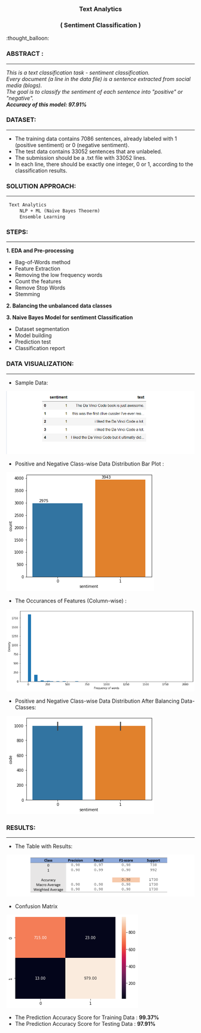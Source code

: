 <h3 align="center">Text Analytics</h3> 
<h3 align="center">( Sentiment Classification  )</h3> 
:thought_balloon:

### ABSTRACT :
----------------
_This is a text classification task - sentiment classification.  
Every document (a line in the data file) is a sentence extracted from social media (blogs).   
The goal is to classify the sentiment of each sentence into "positive" or "negative"._  
**_Accuracy of this model: 97.91%_**

### DATASET:
----------------
- The training data contains 7086 sentences, already labeled with 1 (positive sentiment) or 0 (negative sentiment).
- The test data contains 33052 sentences that are unlabeled.
- The submission should be a .txt file with 33052 lines.
- In each line, there should be exactly one integer, 0 or 1, according to the classification results.


### SOLUTION APPROACH:
----------------
```
 Text Analytics
     NLP + ML (Naive Bayes Theoerm)  
     Ensemble Learning
```
### STEPS:
----------------
**1. EDA and Pre-processing**
  - Bag-of-Words method
  - Feature Extraction
  - Removing the low frequency words
  - Count the features
  - Remove Stop Words
  - Stemming
  
**2. Balancing the unbalanced data classes**

**3. Naive Bayes Model for sentiment Classification**
  - Dataset segmentation 
  - Model building
  - Prediction test
  - Classification report
  

### DATA VISUALIZATION:
----------------

- Sample Data:

![attachment:sample%20data.png](https://github.com/RusticHaze634/Text-Analysis/blob/main/Images/sample%20data.png)


- Positive and Negative Class-wise Data Distribution Bar Plot :

![attachment:01.png](https://github.com/RusticHaze634/Text-Analysis/blob/main/Images/01.png)

- The Occurances of Features (Column-wise) :

![attachment:f%20of%20words.png](https://github.com/RusticHaze634/Text-Analysis/blob/main/Images/f%20of%20words.png)

- Positive and Negative Class-wise Data Distribution After Balancing Data-Classes:

![attachment:01%20filtered.png](https://github.com/RusticHaze634/Text-Analysis/blob/main/Images/01%20filtered.png)

### RESULTS:
----------------

- The Table with Results:

![attachment:Result%20table.png](https://github.com/RusticHaze634/Text-Analysis/blob/main/Images/Result%20table.png)

- Confusion Matrix

![attachment:confusion%20matrix.png](https://github.com/RusticHaze634/Text-Analysis/blob/main/Images/confusion%20matrix.png)

- The Prediction Accuracy Score for Training Data : **99.37%**
- The Prediction Accuracy Score for Testing Data : **97.91%**
